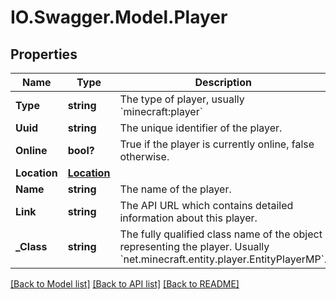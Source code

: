 # IO.Swagger.Model.Player
## Properties

Name | Type | Description | Notes
------------ | ------------- | ------------- | -------------
**Type** | **string** | The type of player, usually &#x60;minecraft:player&#x60; | [optional] 
**Uuid** | **string** | The unique identifier of the player. | [optional] 
**Online** | **bool?** | True if the player is currently online, false otherwise. | [optional] 
**Location** | [**Location**](Location.md) |  | [optional] 
**Name** | **string** | The name of the player. | [optional] 
**Link** | **string** | The API URL which contains detailed information about this player. | [optional] 
**_Class** | **string** | The fully qualified class name of the object representing the player. Usually &#x60;net.minecraft.entity.player.EntityPlayerMP&#x60;. | [optional] 

[[Back to Model list]](../README.md#documentation-for-models) [[Back to API list]](../README.md#documentation-for-api-endpoints) [[Back to README]](../README.md)

